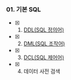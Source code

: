 ### 01. 기본 SQL
- [x] 01. [DDL(SQL 정의어)](https://github.com/VSCodeNers/info-license/tree/main/01.SQL%ED%99%9C%EC%9A%A9/01.%EA%B8%B0%EB%B3%B8SQL/01.DDL)
- [x] 02. [DML(SQL 조작어)](https://github.com/VSCodeNers/info-license/tree/main/01.SQL%ED%99%9C%EC%9A%A9/01.%EA%B8%B0%EB%B3%B8SQL/02.DML)
- [x] 03. [DCL(SQL 제어어)](https://github.com/VSCodeNers/info-license/tree/main/01.SQL%ED%99%9C%EC%9A%A9/01.%EA%B8%B0%EB%B3%B8SQL/03.DCL)
- [x] 04. 데이터 사전 검색
